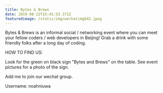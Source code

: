 ```yaml
---
title: Bytes & Brews
date: 2019-08-22T15:41:53.371Z
featuredimage: /static/img/wechatimg642.jpeg
---
```

Bytes & Brews is an informal social / networking event where you can meet your fellow coders / web developers in Beijing! Grab a drink with some friendly folks after a long day of coding.

HOW TO FIND US:

Look for the green on black sign "Bytes and Brews" on the table. See event pictures for a photo of the sign.

Add me to join our wechat group.

Username: noahniuwa
